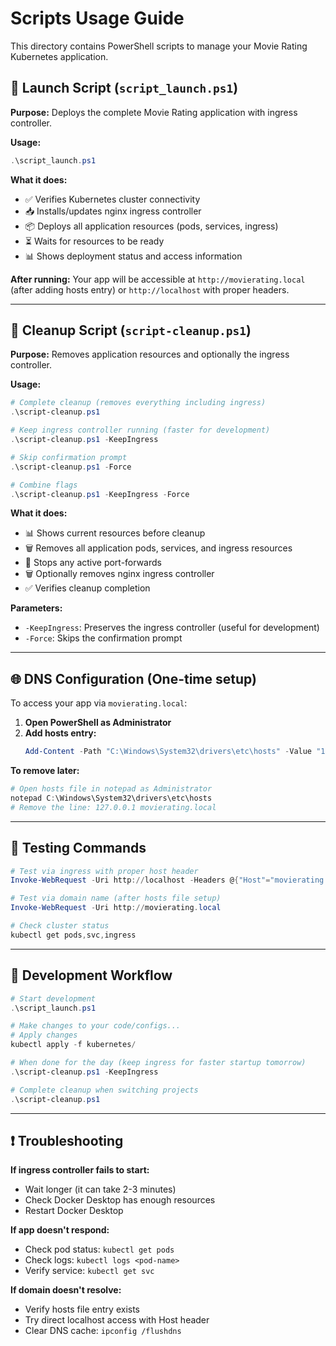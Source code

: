 # Scripts Usage Guide

This directory contains PowerShell scripts to manage your Movie Rating Kubernetes application.

## 🚀 Launch Script (`script_launch.ps1`)

**Purpose:** Deploys the complete Movie Rating application with ingress controller.

**Usage:**
```powershell
.\script_launch.ps1
```

**What it does:**
- ✅ Verifies Kubernetes cluster connectivity
- 📥 Installs/updates nginx ingress controller
- 📦 Deploys all application resources (pods, services, ingress)
- ⏳ Waits for resources to be ready
- 📊 Shows deployment status and access information

**After running:** Your app will be accessible at `http://movierating.local` (after adding hosts entry) or `http://localhost` with proper headers.

---

## 🧹 Cleanup Script (`script-cleanup.ps1`)

**Purpose:** Removes application resources and optionally the ingress controller.

**Usage:**
```powershell
# Complete cleanup (removes everything including ingress)
.\script-cleanup.ps1

# Keep ingress controller running (faster for development)
.\script-cleanup.ps1 -KeepIngress

# Skip confirmation prompt
.\script-cleanup.ps1 -Force

# Combine flags
.\script-cleanup.ps1 -KeepIngress -Force
```

**What it does:**
- 📊 Shows current resources before cleanup
- 🗑️ Removes all application pods, services, and ingress resources
- 🔌 Stops any active port-forwards
- 🗑️ Optionally removes nginx ingress controller
- ✅ Verifies cleanup completion

**Parameters:**
- `-KeepIngress`: Preserves the ingress controller (useful for development)
- `-Force`: Skips the confirmation prompt

---

## 🌐 DNS Configuration (One-time setup)

To access your app via `movierating.local`:

1. **Open PowerShell as Administrator**
2. **Add hosts entry:**
   ```powershell
   Add-Content -Path "C:\Windows\System32\drivers\etc\hosts" -Value "127.0.0.1 movierating.local"
   ```

**To remove later:**
```powershell
# Open hosts file in notepad as Administrator
notepad C:\Windows\System32\drivers\etc\hosts
# Remove the line: 127.0.0.1 movierating.local
```

---

## 🧪 Testing Commands

```powershell
# Test via ingress with proper host header
Invoke-WebRequest -Uri http://localhost -Headers @{"Host"="movierating.local"}

# Test via domain name (after hosts file setup)  
Invoke-WebRequest -Uri http://movierating.local

# Check cluster status
kubectl get pods,svc,ingress
```

---

## 🔄 Development Workflow

```powershell
# Start development
.\script_launch.ps1

# Make changes to your code/configs...
# Apply changes
kubectl apply -f kubernetes/

# When done for the day (keep ingress for faster startup tomorrow)
.\script-cleanup.ps1 -KeepIngress

# Complete cleanup when switching projects
.\script-cleanup.ps1
```

---

## ❗ Troubleshooting

**If ingress controller fails to start:**
- Wait longer (it can take 2-3 minutes)
- Check Docker Desktop has enough resources
- Restart Docker Desktop

**If app doesn't respond:**
- Check pod status: `kubectl get pods`
- Check logs: `kubectl logs <pod-name>`
- Verify service: `kubectl get svc`

**If domain doesn't resolve:**
- Verify hosts file entry exists
- Try direct localhost access with Host header
- Clear DNS cache: `ipconfig /flushdns`